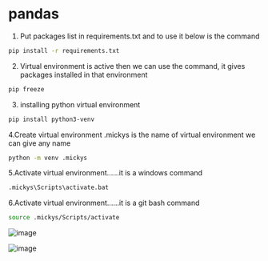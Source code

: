 # pandas

1. Put packages list in requirements.txt and to use it below is the command
```bash
pip install -r requirements.txt
```

2. Virtual environment is active then we can use the command, it gives packages installed in that environment
```bash
pip freeze
```

3. installing python virtual environment
```bash
pip install python3-venv
```
4.Create virtual environment .mickys is the name of virtual environment we can give any name
```bash
python -m venv .mickys
```

5.Activate virtual environment......it is a windows command
```bash
.mickys\Scripts\activate.bat
```

6.Activate virtual environment......it is a git bash command
```bash
source .mickys/Scripts/activate
```

![image](https://user-images.githubusercontent.com/83429764/152040566-638e39ec-9fcf-4a14-9371-b3f85f7629ae.png)

![image](https://user-images.githubusercontent.com/83429764/152040665-4cbb589b-2dac-439b-930a-be45c1c308c6.png)


